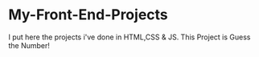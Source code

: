 # My-Front-End-Projects
I put here the projects i've done in HTML,CSS & JS.
This Project is Guess the Number!
